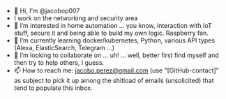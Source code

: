 - 👋 Hi, I’m @jacobop007
- I work on the networking and security area
- 👀 I’m interested in home automation ... you know, interaction with IoT stuff, secure it and being able to build my own logic. Raspberry fan.
- 🌱 I’m currently learning docker/kubernetes, Python, various API types (Alexa, ElasticSearch, Telegram ...) 
- 💞️ I’m looking to collaborate on ... uh! ... well, better first find myself and then try to help others, I guess.
- 📫 How to reach me: jacobo.perez@gmail.com (use "[GitHub-contact]" as subject to pick it up among the shitload of emails (unsolicited) that tend to populate this inbox.

<!---
jacobop007/jacobop007 is a ✨ special ✨ repository because its `README.md` (this file) appears on your GitHub profile.
You can click the Preview link to take a look at your changes.
--->
